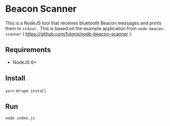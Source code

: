 # Beacon Scanner
This is a NodeJS tool that receives bluetooth Beacon messages and prints them to `stdout` . This is based on the example application from `node-beacon-scanner` ( https://github.com/futomi/node-beacon-scanner ).

## Requirements 

* NodeJS 6+

## Install

`yarn` or `npm install` 

## Run

`node index.js` 

